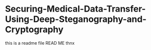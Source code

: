 # Securing-Medical-Data-Transfer-Using-Deep-Steganography-and-Cryptography
this is a readme file 
READ ME thnx

